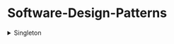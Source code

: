 # Software-Design-Patterns

<details>
  <summary>Singleton</summary>
  
  - Definition
    - A software design pattern that restricts the instantiation of a class to a singular instance.
  - Uses Cases
    -  Logging is a common real-world use case for singletons, because all objects that wish to log messages require a uniform point of access and conceptually write to a single source.
- Pros
  - The pattern is useful when exactly one object is needed to coordinate actions across a system.
  - Allows classes to ensure only one instance, have easy access to the instance, and control instantiation like hiding a constructor.
- Cons
- How to Implement
    - Implementations of the singleton pattern ensure that only one instance of the singleton class ever exists and typically provide global access to that instance.
    - Declaring all constructors of the class to be private, which prevents it from being instantiated by other objects
    - Providing a static method that returns a reference to the instance
    - The instance is usually stored as a private static variable; the instance is created when the variable is initialized, at some point before when the static method is first called
    - [Code](https://github.com/BrianDang03/Software-Design-Patterns/blob/main/Design-Pattern-Code/SingletonCode.md)
- Work Cited
  1. https://en.wikipedia.org/wiki/Singleton_pattern  
</details>
